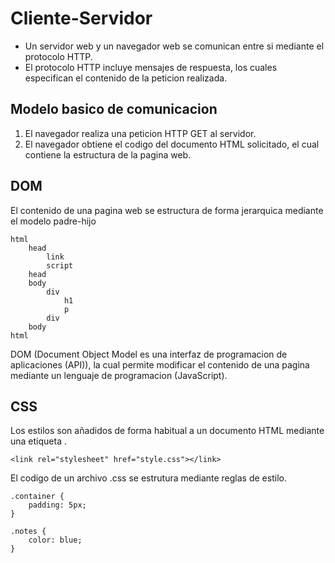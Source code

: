 # Cliente-Servidor

- Un servidor web y un navegador web se comunican entre si mediante el protocolo HTTP.
- El protocolo HTTP incluye mensajes de respuesta, los cuales especifican el contenido de la peticion realizada.

## Modelo basico de comunicacion

1. El navegador realiza una peticion HTTP GET al servidor.
2. El navegador obtiene el codigo del documento HTML solicitado, el cual contiene la estructura de la pagina web.

## DOM

El contenido de una pagina web se estructura de forma jerarquica mediante el modelo padre-hijo

    html
        head
            link
            script
        head
        body
            div
                h1
                p
            div
        body
    html

DOM (Document Object Model es una interfaz de programacion de aplicaciones (API)), la cual permite modificar el contenido de una pagina mediante un lenguaje de programacion (JavaScript).

## CSS

Los estilos son añadidos de forma habitual a un documento HTML mediante una etiqueta <link>.

    <link rel="stylesheet" href="style.css"></link>

El codigo de un archivo .css se estrutura mediante reglas de estilo.

    .container {
        padding: 5px;
    }

    .notes {
        color: blue;
    }